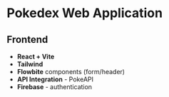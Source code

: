 # Pokedex Web Application

## Frontend

- **React + Vite**
- **Tailwind**
- **Flowbite** components (form/header)
- **API Integration** - PokeAPI
- **Firebase** - authentication
